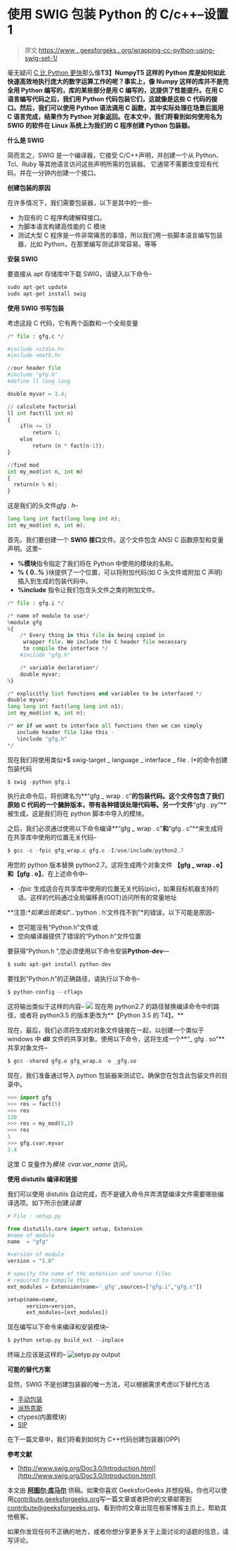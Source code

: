 # 使用 SWIG 包装 Python 的 C/c++–设置 1

> 原文:[https://www . geesforgeks . org/wrapping-cc-python-using-swig-set-1/](https://www.geeksforgeeks.org/wrapping-cc-python-using-swig-set-1/)

毫无疑问 [C 比 Python 更快](https://www.geeksforgeeks.org/c-considered-faster-languages/)那么像**T3】NumpyT5 这样的 Python 库是如何如此快速高效地执行庞大的数字运算工作的呢？事实上，像 Numpy 这样的库并不是完全用 Python 编写的，库的某些部分是用 C 编写的，这提供了性能提升。在用 C 语言编写代码之后，我们用 Python 代码包装它们，这就像是这些 C 代码的接口。然后，我们可以使用 Python 语法调用 C 函数，其中实际处理在场景后面用 C 语言完成，结果作为 Python 对象返回。在本文中，我们将看到如何使用名为 **SWIG** 的软件在 Linux 系统上为我们的 C 程序创建 Python 包装器。**

**什么是 SWIG**

简而言之，SWIG 是一个编译器，它接受 C/C++声明，并创建一个从 Python、Tcl、Ruby 等其他语言访问这些声明所需的包装器。
它通常不需要改变现有代码，并在一分钟内创建一个接口。

**创建包装的原因**

在许多情况下，我们需要包装器，以下是其中的一些–

*   为现有的 C 程序构建解释接口。
*   为脚本语言构建高性能的 C 模块
*   测试大型 C 程序是一件非常痛苦的事情，所以我们用一些脚本语言编写包装器，比如 Python，在那里编写测试非常容易。等等

**安装 SWIG**

要直接从 apt 存储库中下载 SWIG，请键入以下命令–

```py
sudo apt-get update
sudo apt-get install swig

```

**使用 SWIG 书写包装**

考虑这段 C 代码，它有两个函数和一个全局变量

```py
/* file : gfg.c */

#include <stdio.h>
#include <math.h>

//our header file
#include "gfg.h"
#define ll long long

double myvar = 3.4;

// calculate factorial
ll int fact(ll int n)
{
    if(n <= 1)
        return 1;
    else
        return (n * fact(n-1));
}

//find mod
int my_mod(int n, int m)
{
  return(n % m);
}
```

这是我们的头文件*gfg . h*–

```py
long long int fact(long long int n);
int my_mod(int n, int m);
```

首先，我们要创建一个 **SWIG 接口**文件。这个文件包含 ANSI C 函数原型和变量声明。这里–

*   **%模块**指令指定了我们将在 Python 中使用的模块的名称。
*   **% { 0..%** }块提供了一个位置，可以将附加代码(如 C 头文件或附加 C 声明)插入到生成的包装代码中。
*   **%include** 指令让我们包含头文件之类的附加文件。

```py
/* file : gfg.i */

/* name of module to use*/
%module gfg
%{
    /* Every thing in this file is being copied in 
     wrapper file. We include the C header file necessary
     to compile the interface */
    #include "gfg.h"

    /* variable declaration*/
    double myvar;
%}

/* explicitly list functions and variables to be interfaced */
double myvar;
long long int fact(long long int n1);
int my_mod(int m, int n);

/* or if we want to interface all functions then we can simply
   include header file like this - 
   %include "gfg.h"
*/
```

现在我们将使用类似*$ swig-target _ language _ interface _ file . I*的命令创建包装代码

```py
$ swig -python gfg.i

```

执行此命令后，将创建名为**“gfg _ wrap . c”**的包装代码。这个文件包含了我们原始 C 代码的一个臃肿版本，带有各种错误处理代码等。另一个文件**“gfg . py”**被生成，这是我们将在 python 脚本中导入的模块。

之后，我们必须通过使用以下命令编译**“gfg _ wrap . c”**和**“gfg . c”**来生成将在共享库中使用的位置无关代码–

```py
$ gcc -c -fpic gfg_wrap.c gfg.c -I/use/include/python2.7

```

用您的 python 版本替换 python2.7。这将生成两个对象文件
**【gfg _ wrap . o】**和**【gfg . o】**。在上述命令中–

*   *-fpic* 生成适合在共享库中使用的位置无关代码(pic)，如果目标机器支持的话。这样的代码通过全局偏移表(GOT)访问所有的常量地址

**注意:**如果出现类似*“…‘python . h’文件找不到”*的错误，以下可能是原因–

*   您可能没有“Python.h”文件或
*   您向编译器提供了错误的“Python.h”文件位置

要获得“Python.h ”,您必须使用以下命令安装**Python-dev**—

```py
$ sudo apt-get install python-dev

```

要找到“Python.h”的正确路径，请执行以下命令–

```py
$ python-config --cflags

```

这将输出类似于这样的内容–
![](img/d3dd731d35d274e421ed03cfe80ea7b5.png)
现在用 python2.7 的路径替换编译命令中的路径，或者将 python3.5 的版本更改为**【Python 3.5 的 T4】。**

现在，最后，我们必须将生成的对象文件链接在一起，以创建一个类似于 windows 中 **dll** 文件的共享对象。使用以下命令，这将生成一个**“_ gfg . so”**共享对象文件–

```py
$ gcc -shared gfg.o gfg_wrap.o -o _gfg.so

```

现在，我们准备通过导入 python 包装器来测试它。确保您在包含此包装文件的目录中。

```py
>>> import gfg
>>> res = fact(5)
>>> res
120
>>> res = my_mod(5,2)
>>> res
1
>>> gfg.cvar.myvar
3.4

```

这里 C 变量作为*模块. cvar.var_name* 访问。

**使用 distutils 编译和链接**

我们可以使用 distutils 自动完成，而不是键入命令并弄清楚编译文件需要哪些编译选项。如下所示创建*设置*

```py
# File : setup.py

from distutils.core import setup, Extension
#name of module
name  = "gfg"

#version of module
version = "1.0"

# specify the name of the extension and source files
# required to compile this
ext_modules = Extension(name='_gfg',sources=["gfg.i","gfg.c"])

setup(name=name,
      version=version,
      ext_modules=[ext_modules])
```

现在编写以下命令来编译和安装模块–

```py
$ python setup.py build_ext --inplace

```

终端上应该是这样的–
![setyp.py output](img/80b0b11158e32f72f28dd627ec58270a.png)

**可能的替代方案**

显然，SWIG 不是创建包装器的唯一方法，可以根据需求考虑以下替代方法

*   [手动包装](https://docs.python.org/2/extending/extending.html)
*   [派热克斯](https://www.cosc.canterbury.ac.nz/greg.ewing/python/Pyrex/)
*   ctypes(内置模块)
*   [SIP](https://pypi.python.org/pypi/SIP/4.19.2)

在下一篇文章中，我们将看到如何为 C++代码创建包装器(OPP)

**参考文献**

*   [http://www.swig.org/Doc3.0/Introduction.html](http://www.swig.org/Doc3.0/Introduction.html)

本文由 [**阿图尔·库马尔**](https://www.linkedin.com/in/atul-kumar-733b32136/) 供稿。如果你喜欢 GeeksforGeeks 并想投稿，你也可以使用[contribute.geeksforgeeks.org](http://www.contribute.geeksforgeeks.org)写一篇文章或者把你的文章邮寄到 contribute@geeksforgeeks.org。看到你的文章出现在极客博客主页上，帮助其他极客。

如果你发现任何不正确的地方，或者你想分享更多关于上面讨论的话题的信息，请写评论。